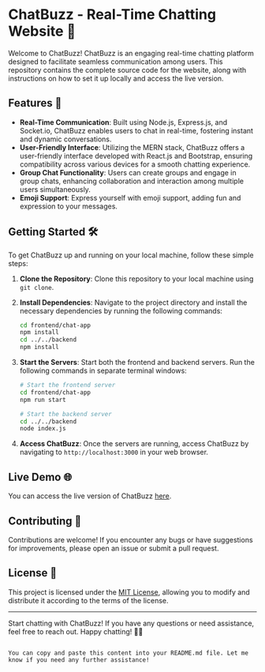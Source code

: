 
# ChatBuzz - Real-Time Chatting Website 🚀

Welcome to ChatBuzz! ChatBuzz is an engaging real-time chatting platform designed to facilitate seamless communication among users. This repository contains the complete source code for the website, along with instructions on how to set it up locally and access the live version.

## Features 🌟

- **Real-Time Communication**: Built using Node.js, Express.js, and Socket.io, ChatBuzz enables users to chat in real-time, fostering instant and dynamic conversations.
- **User-Friendly Interface**: Utilizing the MERN stack, ChatBuzz offers a user-friendly interface developed with React.js and Bootstrap, ensuring compatibility across various devices for a smooth chatting experience.
- **Group Chat Functionality**: Users can create groups and engage in group chats, enhancing collaboration and interaction among multiple users simultaneously.
- **Emoji Support**: Express yourself with emoji support, adding fun and expression to your messages.

## Getting Started 🛠️

To get ChatBuzz up and running on your local machine, follow these simple steps:

1. **Clone the Repository**: Clone this repository to your local machine using `git clone`.

2. **Install Dependencies**: Navigate to the project directory and install the necessary dependencies by running the following commands:
   ```bash
   cd frontend/chat-app
   npm install
   cd ../../backend
   npm install
   ```

3. **Start the Servers**: Start both the frontend and backend servers. Run the following commands in separate terminal windows:
   ```bash
   # Start the frontend server
   cd frontend/chat-app
   npm run start

   # Start the backend server
   cd ../../backend
   node index.js
   ```

4. **Access ChatBuzz**: Once the servers are running, access ChatBuzz by navigating to `http://localhost:3000` in your web browser.

## Live Demo 🌐

You can access the live version of ChatBuzz [here]((https://chat-apps-zeta.vercel.app/)).

## Contributing 🤝

Contributions are welcome! If you encounter any bugs or have suggestions for improvements, please open an issue or submit a pull request.

## License 📝

This project is licensed under the [MIT License](LICENSE), allowing you to modify and distribute it according to the terms of the license.

---

Start chatting with ChatBuzz! If you have any questions or need assistance, feel free to reach out. Happy chatting! 🎉😊
```

You can copy and paste this content into your README.md file. Let me know if you need any further assistance!
